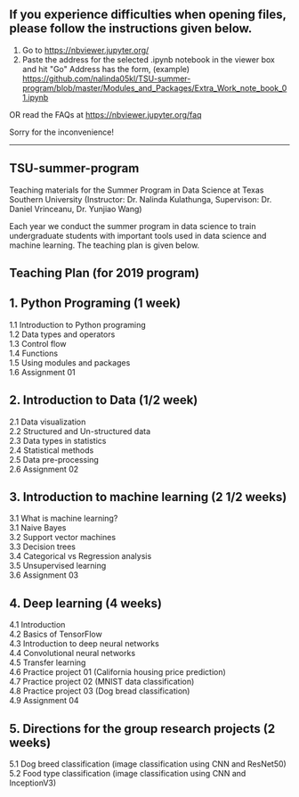 ## If you experience difficulties when opening files, please follow the instructions given below.
1. Go to https://nbviewer.jupyter.org/
2. Paste the address for the selected .ipynb notebook in the viewer box and hit "Go"
   Address has the form, (example)
   https://github.com/nalinda05kl/TSU-summer-program/blob/master/Modules_and_Packages/Extra_Work_note_book_01.ipynb

OR read the FAQs at https://nbviewer.jupyter.org/faq

Sorry for the inconvenience!
__________________________________________________________________________________________________________
## TSU-summer-program
Teaching materials for the Summer Program in Data Science at Texas Southern University
(Instructor: Dr. Nalinda Kulathunga, Supervison: Dr. Daniel Vrinceanu, Dr. Yunjiao Wang)

Each year we conduct the summer program in data science to train undergraduate students with important tools used in data science and machine learning. The teaching plan is given below. 

## Teaching Plan (for 2019 program)

## 1. Python Programing (1 week)
1.1 Introduction to Python programing <br>
1.2 Data types and operators <br>
1.3 Control flow <br> 
1.4 Functions <br>
1.5 Using modules and packages <br>
1.6 Assignment 01 <br>
## 2. Introduction to Data (1/2 week)
2.1 Data visualization <br>
2.2 Structured and Un-structured data <br>
2.3 Data types in statistics <br>
2.4 Statistical methods <br>
2.5 Data pre-processing <br>
2.6 Assignment 02 <br>
## 3. Introduction to machine learning (2 1/2 weeks)
3.1 What is machine learning? <br>
3.1 Naive Bayes <br>
3.2 Support vector machines <br>
3.3 Decision trees <br>
3.4 Categorical vs Regression analysis <br>
3.5 Unsupervised learning <br>
3.6 Assignment 03 <br>
## 4. Deep learning (4 weeks)
4.1 Introduction <br>
4.2 Basics of TensorFlow <br>
4.3 Introduction to deep neural networks <br>
4.4 Convolutional neural networks <br>
4.5 Transfer learning <br>
4.6 Practice project 01 (California housing price prediction) <br>
4.7 Practice project 02 (MNIST data classification) <br>
4.8 Practice project 03 (Dog bread classification) <br>
4.9 Assignment 04 <br>
## 5. Directions for the group research projects (2 weeks)
5.1 Dog breed classification (image classification using CNN and ResNet50) <br>
5.2 Food type classification (image classification using CNN and InceptionV3) <br>


